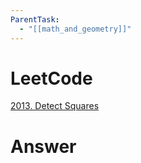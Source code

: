 ```yaml
---
ParentTask:
  - "[[math_and_geometry]]"
---
```


# LeetCode
[2013. Detect Squares](https://leetcode.com/problems/detect-squares/)

# Answer
```Cpp 